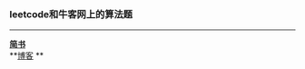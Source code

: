 ### leetcode和牛客网上的算法题  
***
**[简书](http://www.jianshu.com/u/d44421575f1c)**  
**[博客](http://139.129.236.10:8090/NewBlog/Home.jsp) **
